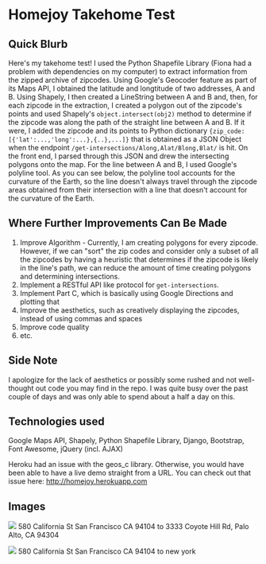 Homejoy Takehome Test
=======

Quick Blurb
-------
Here's my takehome test! I used the Python Shapefile Library (Fiona had a problem with dependencies on my computer)
to extract information from the zipped archive of zipcodes. Using Google's Geocoder feature as part of its Maps API, I obtained the
latitude and longtitude of two addresses, A and B. Using Shapely, I then created a LineString between A and B and, then, for
each zipcode in the extraction, I created a polygon out of the zipcode's points and used Shapely's ```object.intersect(obj2)``` method
to determine if the zipcode was along the path of the straight line between A and B. If it were, I added the zipcode and its points
to Python dictionary ```{zip_code: [{'lat':...,'long':...},{..},...]}``` that is obtained as a JSON Object when the endpoint
```/get-intersections/Along,Alat/Blong,Blat/``` is hit. On the front end, I parsed through this JSON and drew the intersecting
polygons onto the map. For the line between A and B, I used Google's polyline tool. As you can see below, the polyline tool
accounts for the curvature of the Earth, so the line doesn't always travel through the zipcode areas obtained from their
intersection with a line that doesn't account for the curvature of the Earth.

Where Further Improvements Can Be Made
-------
1. Improve Algorithm - Currently, I am creating polygons for every zipcode. However, if we can "sort" the zip codes and consider only a subset of all the zipcodes by having a heuristic that determines if the zipcode is likely in the line's path, we can reduce the amount of time creating polygons and determining intersections.
2. Implement a RESTful API like protocol for ```get-intersections```.
3. Implement Part C, which is basically using Google Directions and plotting that
4. Improve the aesthetics, such as creatively displaying the zipcodes, instead of using commas and spaces
5. Improve code quality
6. etc.

Side Note
---------
I apologize for the lack of aesthetics or possibly some rushed and not well-thought out code you may find in the repo. I was quite busy
over the past couple of days and was only able to spend about a half a day on this.

Technologies used
-----
Google Maps API, Shapely, Python Shapefile Library, Django, Bootstrap, Font Awesome, jQuery (incl. AJAX)

Heroku had an issue with the geos_c library. Otherwise, you would have been able to have a live demo straight from a URL. You can check out that issue here: http://homejoy.herokuapp.com

Images
-----
![](https://github.com/briansudo/homejoy/blob/master/ex1.png)
580 California St San Francisco CA 94104 to 3333 Coyote Hill Rd, Palo Alto, CA 94304

![](https://github.com/briansudo/homejoy/blob/master/ex2.png)
580 California St San Francisco CA 94104 to new york
